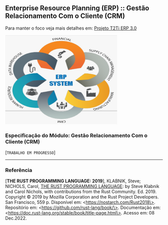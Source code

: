 ## Enterprise Resource Planning (ERP) :: Gestão Relacionamento Com o Cliente (CRM)

Para manter o foco veja mais detalhes em: [Projeto T2Ti ERP 3.0](http://t2ti.com/erp3/pdf/) 

<p><img src="../img/ERP_demo.png" alt="T2Ti ERP 3.0" height="285" width="358"></p>

### Especificação do Módulo: Gestão Relacionamento Com o Cliente (CRM)

[`TRABALHO EM PROGRESSO`]

---
### Referência

\[<b>THE RUST PROGRAMMING LANGUAGE: 2019</b>\], KLABNIK, Steve; NICHOLS, Carol, [THE RUST PROGRAMMING LANGUAGE](https://nostarch.com/Rust2018): by Steve Klabnik and Carol Nichols, with contributions from the Rust Community. Ed. 2019. Copyright © 2019 by Mozilla Corporation and the Rust Project Developers. San Francisco, 559 p. Disponível em: \<https://nostarch.com/Rust2018\>. Repositório em: \<https://github.com/rust-lang/book/\>. Documentação em: \<https://doc.rust-lang.org/stable/book/title-page.html\>. Acesso em: 08 Dec.2022.<br />